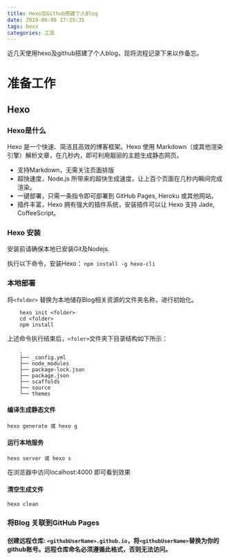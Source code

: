 ```yaml
---
title: Hexo加Github搭建个人Blog
date: 2019-06-06 17:25:35
tags: hexo
categories: 工具
---
```


近几天使用hexo及github搭建了个人blog，现将流程记录下来以作备忘。

# 准备工作
  ## Hexo
  ### Hexo是什么 
  Hexo 是一个快速、简洁且高效的博客框架。Hexo 使用 Markdown（或其他渲染引擎）解析文章，在几秒内，即可利用靓丽的主题生成静态网页。
  - 支持Markdown，无需关注页面排版
  - 超快速度，Node.js 所带来的超快生成速度，让上百个页面在几秒内瞬间完成渲染。
  - 一键部署，只需一条指令即可部署到 GitHub Pages, Heroku 或其他网站。
  - 插件丰富，Hexo 拥有强大的插件系统，安装插件可以让 Hexo 支持 Jade, CoffeeScript。

### Hexo 安装
  安装前请确保本地已安装Git及Nodejs.

  执行以下命令，安装Hexo：
  `npm install -g hexo-cli`


### 本地部署

将`<folder>` 替换为本地储存Blog相关资源的文件夹名称，进行初始化。
``` 
    hexo init <folder>
    cd <folder>
    npm install
```
上述命令执行结束后，`<foler>`文件夹下目录结构如下所示：
```
    .
    ├── _config.yml
    ├── node_modules
    ├── package-lock.json
    ├── package.json
    ├── scaffolds
    ├── source
    └── themes
```

#### 编译生成静态文件
```
hexo generate 或 hexo g
```

#### 运行本地服务
```
hexo server 或 hexo s
```
 在浏览器中访问localhost:4000 即可看到效果

 #### 清空生成文件
 ```
 hexo clean
 ```

 ### 将Blog 关联到GitHub Pages
 #### 创建远程仓库: `<githubUserName>.github.io`，将`<githubUserName>`替换为你的github账号。远程仓库命名必须遵循此格式，否则无法访问。
    



